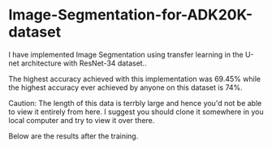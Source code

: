 # Image-Segmentation-for-ADK20K-dataset
I have implemented Image Segmentation using transfer learning in the U-net architecture with ResNet-34 dataset..

The highest accuracy achieved with this implementation was 69.45% while the highest accuracy ever achieved by anyone on this dataset is 74%.

Caution: The length of this data is terrbly large and hence you'd not be able to view it entirely from here. I suggest you should clone it somewhere in you local computer and try to view it over there.

Below are the results after the training.


